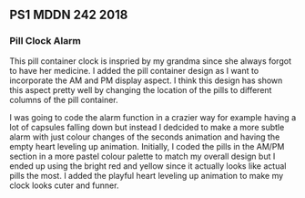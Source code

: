 ## PS1 MDDN 242 2018

### Pill Clock Alarm

This pill container clock is inspried by my grandma since she always forgot to have her medicine. I added the pill container design as I want to incorporate the AM and PM display aspect. I think this design has shown this aspect pretty well by changing the location of the pills to different columns of the pill container. 

I was going to code the alarm function in a crazier way for example having a lot of capsules falling down but instead I dedcided to make a more subtle alarm with just colour changes of the seconds animation and having the empty heart leveling up animation. Initially, I coded the pills in the AM/PM section in a more pastel colour palette to match my overall design but I ended up using the bright red and yellow since it actually looks like actual pills the most. I added the playful heart leveling up animation to make my clock looks cuter and funner.





